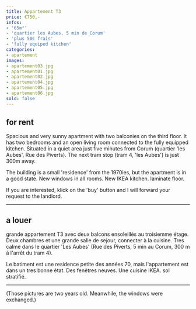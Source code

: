 ```yaml
---
title: Appartement T3
price: €750,-  
infos:
- '65m²'
- 'quartier les Aubes, 5 min de Corum'
- 'plus 50€ frais'
- 'fully equiped kitchen'
categories:
- apartement
images:
- apartement03.jpg
- apartement01.jpg
- apartement02.jpg
- apartement04.jpg
- apartement05.jpg
- apartement06.jpg
sold: false
---
```


## for rent

Spacious and very sunny apartment with two balconies on the third floor. It has two bedrooms and an open living room connected to the fully equipped kitchen. Situated in a quiet area just five minutes from Corum (quartier 'les Aubes', Rue des Piverts).
The next tram stop (tram 4, 'les Aubes') is just 300m away.

The building is a small 'residence' from the 1970ies, but the apartment is in a good state. New windows in all rooms. New IKEA kitchen. laminate floor.

If you are interested, klick on the 'buy' button and I will forward your request to the landlord.

---

## a louer

grande appartement T3 avec deux balcons ensoleillés au troisiemme étage. Deux chambres et une grande salle de sejour, connecter à la cuisine. Tres calme dans le quartier 'Les Aubes' (Rue des Piverts, 5 min au Corum, 300 m à l'arrêt du tram 4).

Le batiment est une residence petite des années 70, mais l'appartement est dans un tres bonne état. Des fenêtres neuves. Une cuisine IKEA. sol stratifié.

---

(Those pictures are two years old. Meanwhile, the windows were exchanged.)
